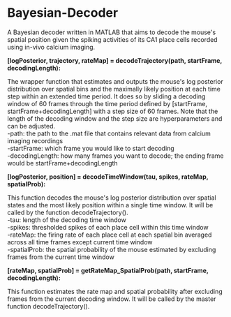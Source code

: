 # Bayesian-Decoder
A Bayesian decoder written in MATLAB that aims to decode the mouse's spatial position given the spiking activities of its CA1 place cells recorded using in-vivo calcium imaging.


**[logPosterior, trajectory, rateMap] = decodeTrajectory(path, startFrame, decodingLength):**

The wrapper function that estimates and outputs the mouse's log posterior distribution over spatial bins and the maximally likely position at each time step within an extended time period. It does so by sliding a decoding window of 60 frames through the time period defined by [startFrame, startFrame+decodingLength] with a step size of 60 frames. Note that the length of the decoding window and the step size are hyperparameters and can be adjusted.\
-path: the path to the .mat file that contains relevant data from calcium imaging recordings\
-startFrame: which frame you would like to start decoding\
-decodingLength: how many frames you want to decode; the ending frame would be startFrame+decodingLength

**[logPosterior, position] = decodeTimeWindow(tau, spikes, rateMap, spatialProb):**

This function decodes the mouse's log posterior distribution over spatial states and the most likely position within a single time window. It will be called by the function decodeTrajectory(). \
-tau: length of the decoding time window\
-spikes: thresholded spikes of each place cell within this time window\
-rateMap: the firing rate of each place cell at each spatial bin averaged across all time frames except current time window\
-spatialProb: the spatial probability of the mouse estimated by excluding frames from the current time window

**[rateMap, spatialProb] = getRateMap_SpatialProb(path, startFrame, decodingLength):**

This function estimates the rate map and spatial probability after excluding frames from the current decoding window. It will be called by the master function decodeTrajectory().

